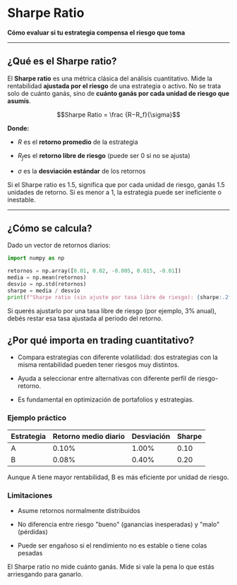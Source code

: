 # Sharpe Ratio

**Cómo evaluar si tu estrategia compensa el riesgo que toma**

***

## ¿Qué es el Sharpe ratio?

El **Sharpe ratio** es una métrica clásica del análisis cuantitativo. Mide la rentabilidad **ajustada por el riesgo** de una estrategia o activo. No se trata solo de cuánto ganás, sino de **cuánto ganás por cada unidad de riesgo que asumís**.

$$Sharpe Ratio = \frac {R−R_f}{\sigma}$$

**Donde:**

* $R$ es el **retorno promedio** de la estrategia

* $R_f$​ es el **retorno libre de riesgo** (puede ser 0 si no se ajusta)

* $\sigma$ es la **desviación estándar** de los retornos

 Si el Sharpe ratio es 1.5, significa que por cada unidad de riesgo, ganás 1.5 unidades de retorno. Si es menor a 1, la estrategia puede ser ineficiente o inestable.

***

## ¿Cómo se calcula?

Dado un vector de retornos diarios:
```python
import numpy as np

retornos = np.array([0.01, 0.02, -0.005, 0.015, -0.01])
media = np.mean(retornos)
desvio = np.std(retornos)
sharpe = media / desvio
print(f"Sharpe ratio (sin ajuste por tasa libre de riesgo): {sharpe:.2f}")

```
Si querés ajustarlo por una tasa libre de riesgo (por ejemplo, 3% anual), debés restar esa tasa ajustada al periodo del retorno.

## ¿Por qué importa en trading cuantitativo?

* Compara estrategias con diferente volatilidad: dos estrategias con la misma rentabilidad pueden tener riesgos muy distintos.

* Ayuda a seleccionar entre alternativas con diferente perfil de riesgo-retorno.

* Es fundamental en optimización de portafolios y estrategias.

### Ejemplo práctico

|Estrategia	|Retorno medio diario	|Desviación	|Sharpe |
|----------|-------------------|----------|-------|
|A	|0.10%	|1.00%	|0.10 |
|B	|0.08%	|0.40%	|0.20|

Aunque A tiene mayor rentabilidad, B es más eficiente por unidad de riesgo.

### Limitaciones

* Asume retornos normalmente distribuidos

* No diferencia entre riesgo "bueno" (ganancias inesperadas) y "malo" (pérdidas)

* Puede ser engañoso si el rendimiento no es estable o tiene colas pesadas

El Sharpe ratio no mide cuánto ganás. Mide si vale la pena lo que estás arriesgando para ganarlo.

